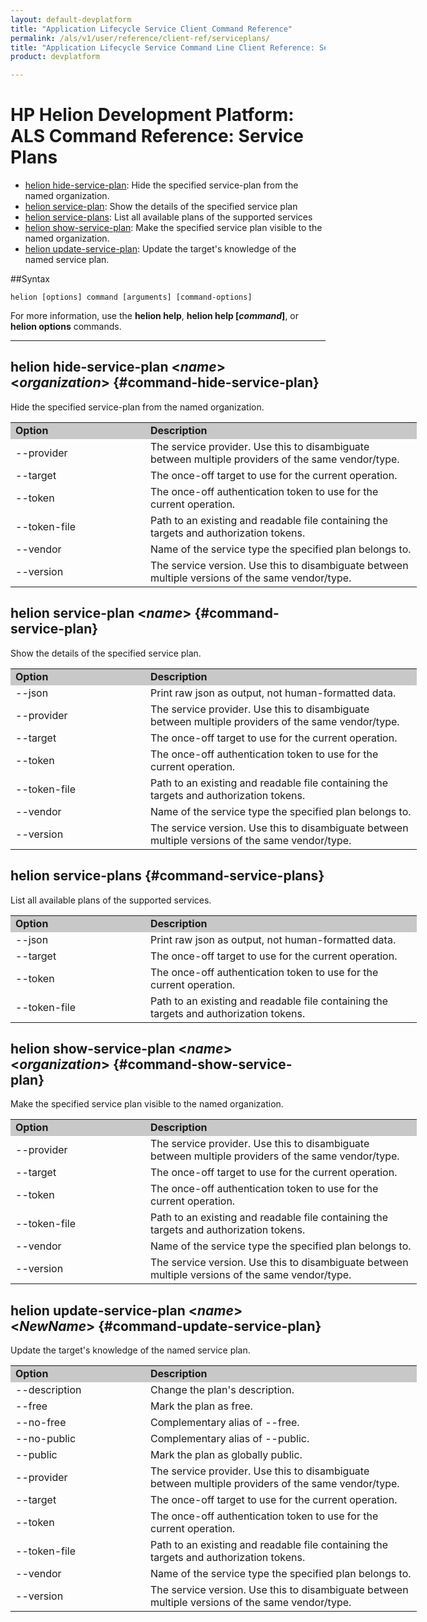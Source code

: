 ```yaml
---
layout: default-devplatform
title: "Application Lifecycle Service Client Command Reference"
permalink: /als/v1/user/reference/client-ref/serviceplans/
title: "Application Lifecycle Service Command Line Client Reference: Service Plans"
product: devplatform

---
```

<!--UNDER REVISION-->

# HP Helion Development Platform: ALS Command Reference: Service Plans

- [helion hide-service-plan](#command-hide-service-plan): Hide the specified service-plan from the named organization.
- [helion service-plan](#command-service-plan): Show the details of the specified service plan
- [helion service-plans](#command-service-plans): List all available plans of the supported services
- [helion show-service-plan](#command-show-service-plan): Make the specified service plan visible to the named organization.
- [helion update-service-plan](#command-update-service-plan): Update the target's knowledge of the named service plan.

##Syntax

	helion [options] command [arguments] [command-options]
For more information, use the **helion help**, **helion help [*command*]**, or **helion options** commands.

<hr>
      
## helion hide-service-plan  <*name*> <*organization*> {#command-hide-service-plan}      
Hide the specified service-plan from the named organization.
	    
<table style="text-align: left; vertical-align: top; width:650px;">
<tr style="background-color: #C8C8C8;">
<td style="width: 200px;"><b>Option</b></td><td><b>Description</b></td>
</tr>
<tr><td>--provider</td><td>The service provider. Use this to disambiguate between multiple providers of the same vendor/type.</td></tr>
<tr><td>--target</td>
<td>The once-off target to use for the current operation.</td>
</tr>    <tr><td>--token</td>
<td>The once-off authentication token to use for the current
operation.</td>
</tr>    <tr><td>--token-file</td>
<td>Path to an existing and readable file containing the targets and
authorization tokens.</td>
<tr><td>--vendor</td><td>Name of the service type the specified plan belongs to.</td></tr>
<tr><td>--version</td><td>The service version. Use this to disambiguate between multiple versions of the same vendor/type.</td></tr>
</tr>
</table>

## helion service-plan <*name*> {#command-service-plan}       
Show the details of the specified service plan.

<table style="text-align: left; vertical-align: top; width:650px;">
<tr style="background-color: #C8C8C8;">
<td style="width: 200px;"><b>Option</b></td><td><b>Description</b></td>
</tr><tr><td>--json</td><td>Print raw json as output, not human-formatted data.</td></tr>
<tr><td>--provider</td><td>The service provider. Use this to disambiguate between multiple providers of the same vendor/type.</td></tr><tr><td>--target</td>
<td>The once-off target to use for the current operation.</td>
</tr>    <tr><td>--token</td>
<td>The once-off authentication token to use for the current
operation.</td>
</tr>    <tr><td>--token-file</td>
<td>Path to an existing and readable file containing the targets and
authorization tokens.</td>
</tr>
<tr><td>--vendor</td><td>Name of the service type the specified plan belongs to.</td></tr>
<tr><td>--version</td><td>The service version. Use this to disambiguate between multiple versions of the same vendor/type.</td></tr>
</table>

## helion service-plans {#command-service-plans}     
List all available plans of the supported services.

<table style="text-align: left; vertical-align: top; width:650px;">
<tr style="background-color: #C8C8C8;">
<td style="width: 200px;"><b>Option</b></td><td><b>Description</b></td>
</tr><tr><td>--json</td><td>Print raw json as output, not human-formatted data.</td></tr>
<tr><td>--target</td>
<td>The once-off target to use for the current operation.</td>
</tr>    <tr><td>--token</td>
<td>The once-off authentication token to use for the current
operation.</td>
</tr>    <tr><td>--token-file</td>
<td>Path to an existing and readable file containing the targets and
authorization tokens.</td>
</tr>
</table>

## helion show-service-plan <*name*> <*organization*> {#command-show-service-plan}       
Make the specified service plan visible to the named organization.

<table style="text-align: left; vertical-align: top; width:650px;">
<tr style="background-color: #C8C8C8;">
<td style="width: 200px;"><b>Option</b></td><td><b>Description</b></td>
</tr><tr><td>--provider</td><td>The service provider. Use this to disambiguate between multiple providers of the same vendor/type.</td></tr>
<tr><td>--target</td>
<td>The once-off target to use for the current operation.</td>
</tr>    <tr><td>--token</td>
<td>The once-off authentication token to use for the current
operation.</td>
</tr>    <tr><td>--token-file</td>
<td>Path to an existing and readable file containing the targets and
authorization tokens.</td>
</tr>
<tr><td>--vendor</td><td>Name of the service type the specified plan belongs to.</td></tr>
<tr><td>--version</td><td>The service version. Use this to disambiguate between multiple versions of the same vendor/type.</td></tr>
</table>

## helion update-service-plan <*name*> <*NewName*> {#command-update-service-plan}     
Update the target's knowledge of the named service plan.
	
<table style="text-align: left; vertical-align: top; width:650px;">
<tr style="background-color: #C8C8C8;">
<td style="width: 200px;"><b>Option</b></td><td><b>Description</b></td>
</tr>
<tr><td>--description</td><td>Change the plan's description.</td></tr>
<tr><td>--free</td><td>Mark the plan as free.</td></tr>
<tr><td>--no-free</td><td>Complementary alias of --free.</td></tr>
<tr><td>--no-public</td><td>Complementary alias of --public.</td></tr>
<tr><td>--public</td><td>Mark the plan as globally public.</td></tr>
<tr><td>--provider</td><td>The service provider. Use this to disambiguate between multiple providers of the same vendor/type.</td></tr>
<tr><td>--target</td>
<td>The once-off target to use for the current operation.</td>
</tr>    <tr><td>--token</td>
<td>The once-off authentication token to use for the current
operation.</td>
</tr>    <tr><td>--token-file</td>
<td>Path to an existing and readable file containing the targets and
authorization tokens.</td>
</tr>
<tr><td>--vendor</td><td>Name of the service type the specified plan belongs to.</td></tr>
<tr><td>--version</td><td>The service version. Use this to disambiguate between multiple versions of the same vendor/type.</td></tr>
</table>